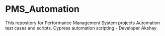 # PMS_Automation
This repository for Performance Management System projects Automation test cases and scripts.
Cypress automation scripting - Developer Akshay
